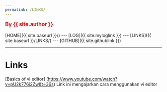 ```yaml
---
permalink: /LINKS/
---
```

<span style="color:red; font-weight:bold; font-size:larger;">By {{ site.author }}</span>
<br><br>
[HOME]({{ site.baseurl }}/) ---
[LOG]({{ site.myloglink }}) ---
[LINKS]({{ site.baseurl }}/LINKS/) ---
[GITHUB]({{ site.githublink }})
<br>
<hr>

# Links
[Basics of vi editor] (https://www.youtube.com/watch?v=pU2k776i2Zw&t=36s) Link ini mengajarkan cara menggunakan vi editor

